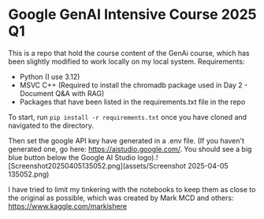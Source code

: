 # Google GenAI Intensive Course 2025 Q1

This is a repo that hold the course content of the GenAi course, which has been slightly modified to work locally on my local system.
Requirements:

- Python (I use 3.12)
- MSVC C++ (Required to install the chromadb package used in Day 2 - Document Q&A with RAG)
- Packages that have been listed in the requirements.txt file in the repo

To start, run `pip install -r requirements.txt` once you have cloned and navigated to the directory.

Then set the google API key have generated in a .env file. (If you haven't generated one, go here: https://aistudio.google.com/. You should see a big blue button below the Google AI Studio logo).![Screenshot20250405135052.png](assets/Screenshot 2025-04-05 135052.png)

I have tried to limit my tinkering with the notebooks to keep them as close to the original as possible, which was created by Mark MCD and others: https://www.kaggle.com/markishere
